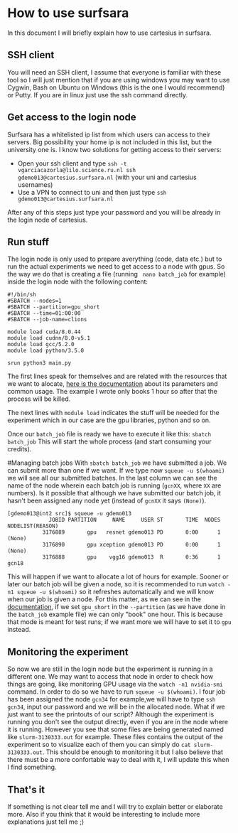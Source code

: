 # How to use surfsara
In this document I will briefly explain how to use cartesius in surfsara.

## SSH client
You will need an SSH client, I assume that everyone is familiar with these tool so I will just mention that if you are using windows you may want to use Cygwin, Bash on Ubuntu on Windows (this is the one I would recommend) or Putty. If you are in linux just use the ssh command directly.

## Get access to the login node
Surfsara has a whitelisted ip list from which users can access to their servers. Big possibility your home ip is not included in this list, but the university one is. I know two solutions for getting access to their servers:
- Open your ssh client and type `ssh -t vgarciacazorla@lilo.science.ru.nl ssh gdemo013@cartesius.surfsara.nl` (with your uni and cartesius usernames)
- Use a VPN to connect to uni and then just type `ssh gdemo013@cartesius.surfsara.nl`

After any of this steps just type your password and you will be already in the login node of cartesius.
## Run stuff
The login node is only used to prepare averything (code, data etc.) but to run the actual experiments we need to get access to a node with gpus. So the way we do that is creating a file (running ` nano batch_job` for example) inside the login node with the following content:
```
#!/bin/sh
#SBATCH --nodes=1
#SBATCH --partition=gpu_short
#SBATCH --time=01:00:00
#SBATCH --job-name=clions

module load cuda/8.0.44 
module load cudnn/8.0-v5.1
module load gcc/5.2.0
module load python/3.5.0

srun python3 main.py
```
The first lines speak for themselves and are related with the resources that we want to alocate, [here is the documentation](https://userinfo.surfsara.nl/systems/cartesius/usage/batch-usage) about its parameters and common usage. The example I wrote only books 1 hour so after that the process will be killed.

The next lines with `module load` indicates the stuff will be needed for the experiment which in our case are the gpu libraries, python and so on.

Once our `batch_job` file is ready we have to execute it like this:
`sbatch batch_job`
This will start the whole process (and start consuming your credits).

#Managing batch jobs
With `sbatch batch_job` we have submitted a job. We can submit more than one if we want. If we type now `squeue -u $(whoami)` we will see all our submitted batches. In the last column we can see the name of the node wherein each batch job is running (`gcnXX`, where `XX` are numbers). Is it possible that although we have submitted our batch job, it hasn't been assigned any node yet (instead of `gcnXX` it says `(None)`). 
```
[gdemo013@int2 src]$ squeue -u gdemo013
             JOBID PARTITION     NAME     USER ST       TIME  NODES NODELIST(REASON)
           3176889       gpu   resnet gdemo013 PD       0:00      1 (None)
           3176890       gpu xception gdemo013 PD       0:00      1 (None)
           3176888       gpu    vgg16 gdemo013  R       0:36      1 gcn18

```

This will happen if we want to allocate a lot of hours for example. Sooner or later our batch job will be given a node, so it is recommended to run `watch -n1 squeue -u $(whoami)` so it refreshes automatically and we will know when our job is given a node. For this matter, as we can see in the [documentation](https://userinfo.surfsara.nl/systems/cartesius/usage/batch-usage), if we set `gpu_short` in the `--partition` (as we have done in the `batch_job` example file) we can only "book" one hour. This is because that mode is meant for test runs; if we want more we will have to set it to `gpu` instead.

## Monitoring the experiment
So now we are still in the login node but the experiment is running in a different one. We may want to access that node in order to check how things are going, like monitoring GPU usage via the `watch -n1 nvidia-smi` command. In order to do so we have to run `squeue -u $(whoami)`. I four job has been assigned the node `gcn34` for example,we will have to type `ssh gcn34`, input our password and we will be in the allocated node.
What if we just want to see the printouts of our script? Although the experiment is running you don't see the output directly, even if you are in the node where it is running.  However you see that some files are being generated named like `slurm-3130333.out` for example. These files contains the output of the experiment so to visualize each of them you can simply do `cat slurm-3130333.out`. This should be enough to monitoring it but I also believe that there must be a more confortable way to deal with it, I will update this when I find something.

## That's it
If something is not clear tell me and I will try to explain better or elaborate more. Also if you think that it would be interesting to include more explanations just tell me ;)

